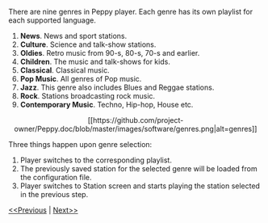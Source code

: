 There are nine genres in Peppy player. Each genre has its own playlist for each supported language.

1. **News**. News and sport stations.
2. **Culture**. Science and talk-show stations.
3. **Oldies**. Retro music from 90-s, 80-s, 70-s and earlier.
4. **Children**. The music and talk-shows for kids.
5. **Classical**. Classical music.
6. **Pop Music**. All genres of Pop music.
7. **Jazz**. This genre also includes Blues and Reggae stations.
8. **Rock**. Stations broadcasting rock music.
9. **Contemporary Music**. Techno, Hip-hop, House etc.

<p align="center">
[[https://github.com/project-owner/Peppy.doc/blob/master/images/software/genres.png|alt=genres]]
</p>

Three things happen upon genre selection: 

1. Player switches to the corresponding playlist. 
2. The previously saved station for the selected genre will be loaded from the configuration file.
3. Player switches to Station screen and starts playing the station selected in the previous step.

[<<Previous](https://github.com/project-owner/Peppy.doc/wiki/Station) | [Next>>](https://github.com/project-owner/Peppy.doc/wiki/Language)